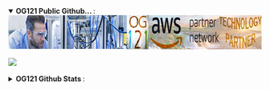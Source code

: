 <details open>
 <summary> <b> OG121 Public Github... </b>: </summary>

<img src="https://github.com/og121public/og121public/blob/main/images/banner1.jpg?raw=true" height="68">

[<img src="https://img.shields.io/badge/linkedin-%230077B5.svg?&style=for-the-badge&logo=linkedin&logoColor=white" />](https://www.linkedin.com/company/og-121/)
</details>

<details>
 <summary> <b>OG121 Github Stats </b>: </summary>

|||
|------------|-------------| 
| ![OG121's github stats](https://github-readme-stats.vercel.app/api?username=og121public&show_icons=true&theme=radical) | ![Top Langs](https://github-readme-stats.vercel.app/api/top-langs/?username=og121public&layout=compact&show_icons=true&theme=radical) |
</details>

